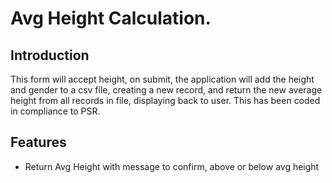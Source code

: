 # Avg Height Calculation.

## Introduction
This form will accept height, on submit, the application will add the height and gender to a csv file, creating a new record, and return the new average height from all records in file, displaying back to user. This has been coded in compliance to PSR. 

## Features
* Return Avg Height with message to confirm, above or below avg height
